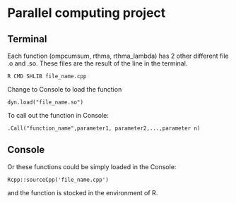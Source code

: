 # Parallel computing project

## Terminal
Each function (ompcumsum, rthma, rthma_lambda) has 2 other different file .o and .so. These files are the result of the line in the terminal.
```
R CMD SHLIB file_name.cpp
```
Change to Console to load the function 
```
dyn.load("file_name.so")
```
To call out the function in Console:
```
.Call("function_name",parameter1, parameter2,...,parameter n)
```
## Console

Or these functions could be simply loaded in the Console:
```
Rcpp::sourceCpp('file_name.cpp')
```
and the function is stocked in the environment of R.

